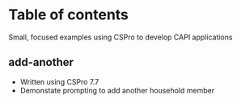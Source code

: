 # Table of contents

Small, focused examples using CSPro to develop CAPI applications

## add-another

* Written using CSPro 7.7
* Demonstate prompting to add another household member
